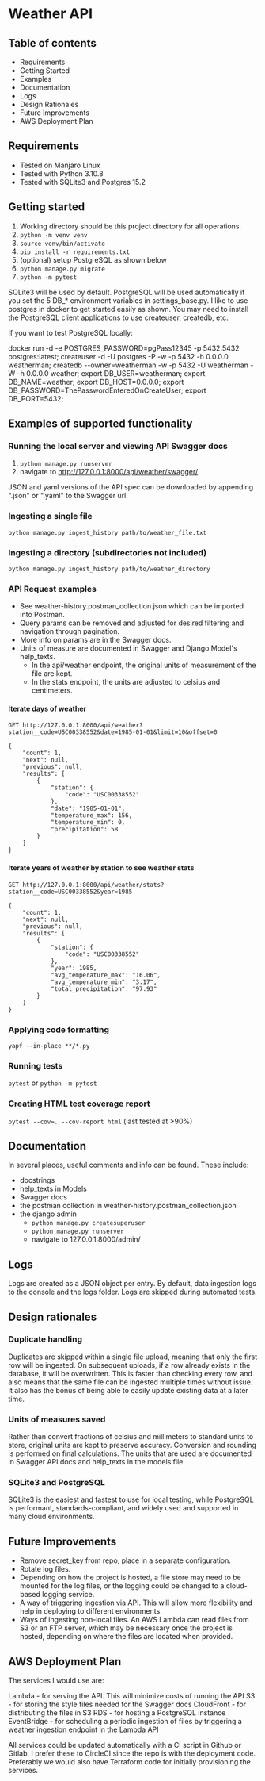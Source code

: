 # Weather API

## Table of contents
* Requirements
* Getting Started
* Examples
* Documentation
* Logs
* Design Rationales
* Future Improvements
* AWS Deployment Plan

## Requirements
* Tested on Manjaro Linux
* Tested with Python 3.10.8
* Tested with SQLite3 and Postgres 15.2

## Getting started
1. Working directory should be this project directory for all operations.
2. `python -m venv venv`
3. `source venv/bin/activate`
4. `pip install -r requirements.txt`
5. (optional) setup PostgreSQL as shown below
6. `python manage.py migrate`
7. `python -m pytest`

SQLite3 will be used by default. PostgreSQL will be used automatically if you set the 5 DB_* environment variables in settings_base.py. I like to use postgres in docker to get started easily as shown. You may need to install the PostgreSQL client applications to use createuser, createdb, etc.

If you want to test PostgreSQL locally:

  docker run -d -e POSTGRES_PASSWORD=pgPass12345 -p 5432:5432 postgres:latest;
  createuser -d -U postgres -P -w -p 5432 -h 0.0.0.0 weatherman;
  createdb --owner=weatherman -w -p 5432 -U weatherman -W -h 0.0.0.0 weather;
  export DB_USER=weatherman;
  export DB_NAME=weather;
  export DB_HOST=0.0.0.0;
  export DB_PASSWORD=ThePasswordEnteredOnCreateUser;
  export DB_PORT=5432;

## Examples of supported functionality
### Running the local server and viewing API Swagger docs
1. `python manage.py runserver`
2. navigate to http://127.0.0.1:8000/api/weather/swagger/

JSON and yaml versions of the API spec can be downloaded by appending ".json" or ".yaml" to the Swagger url.

### Ingesting a single file
`python manage.py ingest_history path/to/weather_file.txt`

### Ingesting a directory (subdirectories not included)
`python manage.py ingest_history path/to/weather_directory`

### API Request examples
* See weather-history.postman_collection.json which can be imported into Postman.
* Query params can be removed and adjusted for desired filtering and navigation through pagination.
* More info on params are in the Swagger docs.
* Units of measure are documented in Swagger and Django Model's help_texts.
  * In the api/weather endpoint, the original units of measurement of the file are kept.
  * In the stats endpoint, the units are adjusted to celsius and centimeters.

#### Iterate days of weather
`GET http://127.0.0.1:8000/api/weather?station__code=USC00338552&date=1985-01-01&limit=10&offset=0`

    {
        "count": 1,
        "next": null,
        "previous": null,
        "results": [
            {
                "station": {
                    "code": "USC00338552"
                },
                "date": "1985-01-01",
                "temperature_max": 156,
                "temperature_min": 0,
                "precipitation": 58
            }
        ]
    }

#### Iterate years of weather by station to see weather stats
`GET http://127.0.0.1:8000/api/weather/stats?station__code=USC00338552&year=1985`

    {
        "count": 1,
        "next": null,
        "previous": null,
        "results": [
            {
                "station": {
                    "code": "USC00338552"
                },
                "year": 1985,
                "avg_temperature_max": "16.06",
                "avg_temperature_min": "3.17",
                "total_precipitation": "97.93"
            }
        ]
    }

### Applying code formatting
`yapf --in-place **/*.py`

### Running tests
`pytest` or `python -m pytest`

### Creating HTML test coverage report
`pytest --cov=. --cov-report html`
(last tested at >90%)

## Documentation
In several places, useful comments and info can be found. These include:
* docstrings
* help_texts in Models
* Swagger docs
* the postman collection in weather-history.postman_collection.json
* the django admin
  * `python manage.py createsuperuser`
  * `python manage.py runserver`
  * navigate to 127.0.0.1:8000/admin/


## Logs
Logs are created as a JSON object per entry.
By default, data ingestion logs to the console and the logs folder.
Logs are skipped during automated tests.


## Design rationales
### Duplicate handling
Duplicates are skipped within a single file upload, meaning that only the first row will be ingested. On subsequent uploads, if a row already exists in the database, it will be overwritten. This is faster than checking every row, and also means that the same file can be ingested multiple times without issue. It also has the bonus of being able to easily update existing data at a later time.

### Units of measures saved
Rather than convert fractions of celsius and millimeters to standard units to store, original units are kept to preserve accuracy. Conversion and rounding is performed on final calculations. The units that are used are documented in Swagger API docs and help_texts in the models file.

### SQLite3 and PostgreSQL
SQLite3 is the easiest and fastest to use for local testing, while PostgreSQL is performant, standards-compliant, and widely used and supported in many cloud environments. 


## Future Improvements
* Remove secret_key from repo, place in a separate configuration.
* Rotate log files.
* Depending on how the project is hosted, a file store may need to be mounted for the log files, or the logging could be changed to a cloud-based logging service.
* A way of triggering ingestion via API. This will allow more flexibility and help in deploying to different environments.
* Ways of ingesting non-local files. An AWS Lambda can read files from S3 or an FTP server, which may be necessary once the project is hosted, depending on where the files are located when provided.


## AWS Deployment Plan
The services I would use are:

Lambda - for serving the API. This will minimize costs of running the API
S3 - for storing the style files needed for the Swagger docs
CloudFront - for distributing the files in S3
RDS - for hosting a PostgreSQL instance
EventBridge - for scheduling a periodic ingestion of files by triggering a weather ingestion endpoint in the Lambda API


All services could be updated automatically with a CI script in Github or Gitlab. I prefer these to CircleCI since the repo is with the deployment code.
Preferably we would also have Terraform code for initially provisioning the services.
